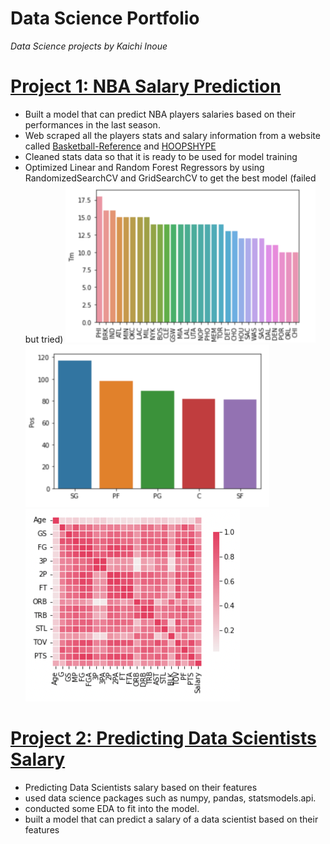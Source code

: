 # Data Science Portfolio
*Data Science projects by Kaichi Inoue*

# [Project 1: NBA Salary Prediction](https://github.com/kaichiinoue/nba_salary_prediction)
- Built a model that can predict NBA players salaries based on their performances in the last season.
- Web scraped all the players stats and salary information from a website called [Basketball-Reference](https://www.basketball-reference.com/) and [HOOPSHYPE](https://hoopshype.com/salaries/players/2020-2021/)
- Cleaned stats data so that it is ready to be used for model training
- Optimized Linear and Random Forest Regressors by using RandomizedSearchCV and GridSearchCV to get the best model (failed but tried)
![](/images/graph1.png)
![](/images/graph2.png)
![](/images/graph3_defaultsize.png)

# [Project 2: Predicting Data Scientists Salary](https://github.com/kaichiinoue/ds_salary_project)
- Predicting Data Scientists salary based on their features
- used data science packages such as numpy, pandas, statsmodels.api.
- conducted some EDA to fit into the model.
- built a model that can predict a salary of a data scientist based on their features

